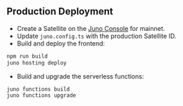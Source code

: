 ## Production Deployment

- Create a Satellite on the [Juno Console](https://console.juno.build) for mainnet.
- Update `juno.config.ts` with the production Satellite ID.
- Build and deploy the frontend:

```bash
npm run build
juno hosting deploy
```

- Build and upgrade the serverless functions:

```bash
juno functions build
juno functions upgrade
```
